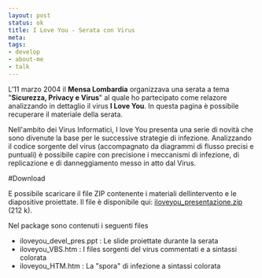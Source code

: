 ```yaml
--- 
layout: post
status: ok
title: I Love You - Serata con Virus
meta: 
tags:
- develop
- about-me
- talk
---
```

L'11 marzo 2004 il **Mensa Lombardia** organizzava una serata a tema "**Sicurezza, Privacy e Virus**" al quale ho partecipato come relazore analizzando in dettaglio il virus **I Love You**. In questa pagina è possibile recuperare il materiale della serata.

Nell'ambito dei Virus Informatici, I love You presenta una serie di novità che sono divenute la base per le successive strategie di infezione. Analizzando il codice sorgente del virus (accompagnato da diagrammi di flusso precisi e puntuali) è possibile capire con precisione i meccanismi di infezione, di replicazione e di danneggiamento messo in atto dal Virus.

#Download

E possibile scaricare il file ZIP contenente i materiali dellintervento e le diapositive proiettate.
Il file è disponibile qui: [iloveyou_presentazione.zip](download/ILoveYou_Presentazione.zip) (212 k).

Nel package sono contenuti i seguenti files

*  iloveyou_devel_pres.ppt : Le slide proiettate durante la serata
*  iloveyou_VBS.htm : I files sorgenti del virus commentati e a sintassi colorata
*  iloveyou_HTM.htm : La "spora" di infezione a sintassi colorata 
